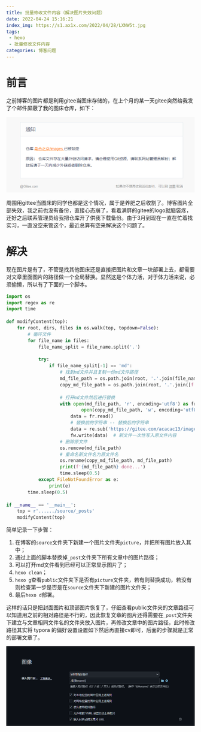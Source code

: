 ```yaml
---
title: 批量修改文件内容（解决图片失效问题）
date: 2022-04-24 15:16:21
index_img: https://s1.ax1x.com/2022/04/28/LXNW5t.jpg
tags:
 - hexo
 - 批量修改文件内容
categories: 博客问题
---
```


# 前言

之前博客的图片都是利用gitee当图床存储的，在上个月的某一天gitee突然给我发了个邮件屏蔽了我的图床仓库，如下：

![邮件内容](replacePic/image-20220424152304773.png)

周围用gittee当图床的同学也都是这个情况，属于是养肥之后收割了。博客图片全部失效，我之前也没有备份，直接心态崩了，看着满屏的gitee的logo就脑袋疼，还好之后联系管理员给我把仓库开了供我下载备份。由于3月到现在一直在忙着找实习，一直没空来管这个，最近总算有空来解决这个问题了。

# 解决

现在图片是有了，不管是找其他图床还是直接把图片和文章一块部署上去，都需要对文章里面图片的路径做一个全局替换。显然这是个体力活，对于体力活来说，必须偷懒，所以有了下面的一个脚本。

```python
import os
import regex as re
import time

def modifyContent(top):
    for root, dirs, files in os.walk(top, topdown=False):
        # 循环文件
        for file_name in files:
            file_name_split = file_name.split('.')

            try:
                if file_name_split[-1] == 'md':
                    # 找到md文件并且复制一份md文件路径
                    md_file_path = os.path.join(root, '.'.join(file_name_split))
                    copy_md_file_path = os.path.join(root, '.'.join([f'{file_name_split[0]}_copy', file_name_split[1]]))

                    # 打开md文件然后进行替换
                    with open(md_file_path, 'r', encoding='utf8') as fr, \
                            open(copy_md_file_path, 'w', encoding='utf8') as fw:
                        data = fr.read()
                        # 替换前的字符串 -- 替换后的字符串
                        data = re.sub('https://gitee.com/acacac13/images/raw/master', 'picture', data)
                        fw.write(data)  # 新文件一次性写入原文件内容
                    # 删除原文件
                    os.remove(md_file_path)
                    # 重命名新文件名为原文件名
                    os.rename(copy_md_file_path, md_file_path)
                    print(f'{md_file_path} done...')
                    time.sleep(0.5)
            except FileNotFoundError as e:
                print(e)
        time.sleep(0.5)

if __name__ == '__main__':
    top = r'....../source/_posts'
    modifyContent(top)
```



简单记录一下步骤：

1. 在博客的`source`文件夹下新建一个图片文件夹`picture`，并把所有图片放入其中；
2. 通过上面的脚本替换掉`_post`文件夹下所有文章中的图片路径；
3. 可以打开md文件看到已经可以正常显示图片了；
4. `hexo clean`；
5. `hexo g`查看`public`文件夹下是否有`picture`文件夹，若有则替换成功，若没有则检查第一步是否是在`source`文件夹下新建的图片文件夹；
6. 最后`hexo d`部署。

这样的话只是把封面图片和顶部图片恢复了，仔细查看public文件夹的文章路径可以知道用之前的相对路径是不行的，因此恢复文章的图片还得需要在`_post`文件夹下建立与文章相同文件名的文件夹放入图片，再修改文章中的图片路径，此时修改路径其实将 typora 的偏好设置设置如下然后再直接cv即可，后面的步骤就是正常的部署文章了。

![typora 设置](replacePic/image-20220424165626055.png)
